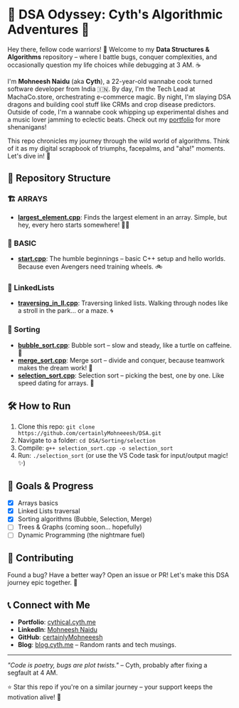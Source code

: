 # 🚀 DSA Odyssey: Cyth's Algorithmic Adventures 🧠

Hey there, fellow code warriors! 👋 Welcome to my **Data Structures & Algorithms** repository – where I battle bugs, conquer complexities, and occasionally question my life choices while debugging at 3 AM. ☕

I'm **Mohneesh Naidu** (aka **Cyth**), a 22-year-old wannabe cook turned software developer from India 🇮🇳. By day, I'm the Tech Lead at MachaCo.store, orchestrating e-commerce magic. By night, I'm slaying DSA dragons and building cool stuff like CRMs and crop disease predictors. Outside of code, I'm a wannabe cook whipping up experimental dishes and a music lover jamming to eclectic beats. Check out my [portfolio](https://cythical.cyth.me/) for more shenanigans!

This repo chronicles my journey through the wild world of algorithms. Think of it as my digital scrapbook of triumphs, facepalms, and "aha!" moments. Let's dive in! 🌊

## 📂 Repository Structure

### 🏗️ ARRAYS
- **[largest_element.cpp](ARRAYS/largest_element.cpp)**: Finds the largest element in an array. Simple, but hey, every hero starts somewhere! 🦸‍♂️

### 🔧 BASIC
- **[start.cpp](BASIC/start.cpp)**: The humble beginnings – basic C++ setup and hello worlds. Because even Avengers need training wheels. 🚲

### 🔗 LinkedLists
- **[traversing_in_ll.cpp](LinkedLists/traversing_in_ll.cpp)**: Traversing linked lists. Walking through nodes like a stroll in the park... or a maze. 🌀

### 🔄 Sorting
- **[bubble_sort.cpp](Sorting/bubble/bubble_sort.cpp)**: Bubble sort – slow and steady, like a turtle on caffeine. 🐢
- **[merge_sort.cpp](Sorting/merge/merge_sort.cpp)**: Merge sort – divide and conquer, because teamwork makes the dream work! 🤝
- **[selection_sort.cpp](Sorting/selection/selection_sort.cpp)**: Selection sort – picking the best, one by one. Like speed dating for arrays. 💑

## 🛠️ How to Run
1. Clone this repo: `git clone https://github.com/certainlyMohneeesh/DSA.git`
2. Navigate to a folder: `cd DSA/Sorting/selection`
3. Compile: `g++ selection_sort.cpp -o selection_sort`
4. Run: `./selection_sort` (or use the VS Code task for input/output magic! ✨)

## 🎯 Goals & Progress
- [x] Arrays basics
- [x] Linked Lists traversal
- [x] Sorting algorithms (Bubble, Selection, Merge)
- [ ] Trees & Graphs (coming soon... hopefully)
- [ ] Dynamic Programming (the nightmare fuel)

## 🤝 Contributing
Found a bug? Have a better way? Open an issue or PR! Let's make this DSA journey epic together. 🌟

## 📞 Connect with Me
- **Portfolio**: [cythical.cyth.me](https://cythical.cyth.me/)
- **LinkedIn**: [Mohneesh Naidu](https://www.linkedin.com/in/mohneesh-naidu)
- **GitHub**: [certainlyMohneeesh](https://github.com/certainlyMohneeesh)
- **Blog**: [blog.cyth.me](https://blog.cyth.me/) – Random rants and tech musings.

---

*"Code is poetry, bugs are plot twists."* – Cyth, probably after fixing a segfault at 4 AM.

⭐ Star this repo if you're on a similar journey – your support keeps the motivation alive! 🚀